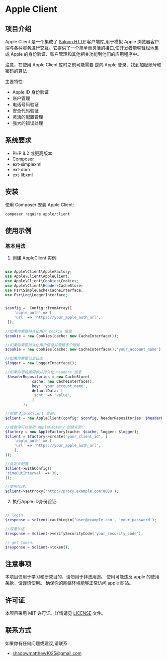 # Apple Client

## 项目介绍

Apple Client 是一个集成了 [Saloon HTTP](https://docs.saloon.dev/) 客户端库,用于模拟 Apple 浏览器客户端与各种服务进行交互。它提供了一个简单而灵活的接口,使开发者能够轻松地集成 Apple
的身份验证、账户管理和其他相关功能到他们的应用程序中。

注意，在使用 Apple Client 库时之前可能需要 逆向 Apple 登录、找到加密账号和密码的算法

主要特性:

- Apple ID 身份验证
- 账户管理
- 电话号码验证
- 安全代码验证
- 灵活的配置管理
- 强大的错误处理

## 系统要求

- PHP 8.2 或更高版本
- Composer
- ext-simplexml
- ext-dom
- ext-libxml

## 安装

使用 Composer 安装 Apple Client:

```bash
composer require apple/client
```

## 使用示例

### 基本用法

1. 创建 AppleClient 实例:

```php

use Apple\Client\AppleFactory;
use Apple\Client\AppleClient;
use Apple\Client\Cookies\Cookies;
use Apple\Client\Header\CacheStore;
use Psr\SimpleCache\CacheInterface;
use Psr\Log\LoggerInterface;


$config =  Config::fromArray([
    'apple_auth' => [
    'url' => 'https://your_apple_auth_url',
 ]);
 
//如果你需要持久化用户 cookie 信息
$cookie = new Cookies(cache: new CacheInterface());

//如果你需要持久化用户信息并管理多个账号
$cookie = new Cookies(cache: new CacheInterface(),'your_account_name');

//如果你需要记录日志
$logger = new LoggerInterface();

//如果你想设置同步并持久化 headers 信息
 $headerRepositories = new CacheStore(
            cache: new CacheInterface(),
            key: 'your_account_name',
            defaultData: [
            'scnt' => 'value',
            ]
        );

//创建 AppleClient 实例:
$client = new AppleClient(config: $config, headerRepositories: $headerRepositories,cookieJar: $cookie,logger: $logger);

//或者你可以使用 AppleFactory 创建实例:
$factory = new AppleFactory(cache: $cache, logger: $logger);
$client = $factory->create('your_client_id', [
    'apple_auth' => [
    'url' => 'https://your_apple_auth_url',
    ],
]);

//自定义配置
$client->withConfig([
'timeOutInterval' => 30,
]);

//使用代理:
$client->setProxy('http://proxy.example.com:8080');
```

2. 执行Apple ID身份验证:

```php

// login
$response = $client->authLogin('user@example.com', 'your_password');

//双重认证
$response = $client->verifySecurityCode('your_security_code');

// get token:
$response = $client->token();

```

## 注意事项
本项目仅用于学习和研究目的，请勿用于非法用途。 使用可能违反 apple 的使用条款，请谨慎使用。 确保你的网络环境能够正常访问 apple 网站。

## 许可证

本项目采用 MIT 许可证。详情请见 [LICENSE](LICENSE) 文件。

## 联系方式

如果你有任何问题或建议,请联系:
- shadowmatthew1025@gmail.com